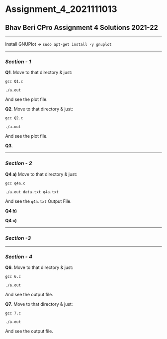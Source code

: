 # Assignment_4_2021111013
## Bhav Beri CPro Assignment 4 Solutions 2021-22
----
Install GNUPlot -> ``` sudo apt-get install -y gnuplot ```

----
### _Section - 1_
**Q1**. Move to that directory & just:

``` gcc Q1.c ```

``` ./a.out ```

And see the plot file.

**Q2**. Move to that  directory & just:

``` gcc Q2.c ```

``` ./a.out ```

And see the plot file.

**Q3**. 

----
### _Section - 2_
**Q4 a)** Move to that directory & just:

```gcc q4a.c ```

```./a.out data.txt q4a.txt ```

And see the ```q4a.txt``` Output File.

**Q4 b)**

**Q4 c)**

----
### _Section -3_

----
### _Section - 4_
**Q6**. Move to that directory & just:

``` gcc 6.c ```

``` ./a.out ```

And see the output file.

**Q7**. Move to that  directory & just:

``` gcc 7.c ```

``` ./a.out ```

And see the output file.
